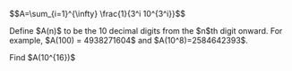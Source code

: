 <p>
$$A=\sum_{i=1}^{\infty} \frac{1}{3^i 10^{3^i}}$$
</p>
<p>
Define $A(n)$ to be the 10 decimal digits from the $n$th digit onward. 
For example, $A(100) = 4938271604$ and $A(10^8)=2584642393$.
</p>
<p>
Find $A(10^{16})$
</p>
